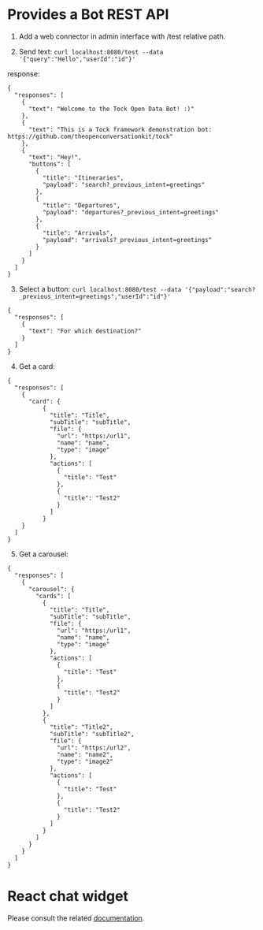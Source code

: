 # Provides a Bot REST API

1) Add a web connector in admin interface with /test relative path.

2) Send text: `curl localhost:8080/test --data '{"query":"Hello","userId":"id"}'`

response:
```
{
  "responses": [
    {
      "text": "Welcome to the Tock Open Data Bot! :)"
    },
    {
      "text": "This is a Tock framework demonstration bot: https://github.com/theopenconversationkit/tock"
    },
    {
      "text": "Hey!",
      "buttons": [
        {
          "title": "Itineraries",
          "payload": "search?_previous_intent=greetings"
        },
        {
          "title": "Departures",
          "payload": "departures?_previous_intent=greetings"
        },
        {
          "title": "Arrivals",
          "payload": "arrivals?_previous_intent=greetings"
        }
      ]
    }
  ]
}
```

3) Select a button: `curl localhost:8080/test --data '{"payload":"search?_previous_intent=greetings","userId":"id"}'`
```
{
  "responses": [
    {
      "text": "For which destination?"
    }
  ]
}
```

4) Get a card:

```
{
  "responses": [
    {
      "card": {
          {
            "title": "Title",
            "subTitle": "subTitle",
            "file": {
              "url": "https:/url1",
              "name": "name",
              "type": "image"
            },
            "actions": [
              {
                "title": "Test"
              },
              {
                "title": "Test2"
              }
            ]
          }
    }
  ]
}
```

5) Get a carousel:
```
{
  "responses": [
    {
      "carousel": {
        "cards": [
          {
            "title": "Title",
            "subTitle": "subTitle",
            "file": {
              "url": "https:/url1",
              "name": "name",
              "type": "image"
            },
            "actions": [
              {
                "title": "Test"
              },
              {
                "title": "Test2"
              }
            ]
          },
          {
            "title": "Title2",
            "subTitle": "subTitle2",
            "file": {
              "url": "https:/url2",
              "name": "name2",
              "type": "image2"
            },
            "actions": [
              {
                "title": "Test"
              },
              {
                "title": "Test2"
              }
            ]
          }
        ]
      }
    }
  ]
}
```

# React chat widget

Please consult the related [documentation](https://github.com/theopenconversationkit/tock-react-kit).